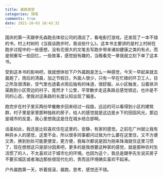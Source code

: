```yaml
---
title: 晨跑感受
categories: 随笔
comments: true
date: 2021-10-03 10:43:32
---
```

国庆的第一天跟李先森跑去体验公司的酒店了，看电影打游戏，还发现了一本不错的书，村上村树的《当我谈跑步时，我谈些什么》。这本书主要讲的是村上村树在跑步过程中的一些感想，没有花很大的文笔去写跑步带来诸如健康之类的有点，而是侧重写一些回忆，一些故事，感觉挺有趣的，当晚看完一章我就立刻下单了这本书。

受到这本书的影响吧，我就想体验下户外晨跑是怎么一种感觉，今天一早起来就去晨跑了，雨后的清晨，加之节假日，外面人很少，只有一早在忙碌的环卫工人，目之所及很清新，空气里也透着点雨后独有的味道，很舒服。从小区触发，沿着排洪渠跑到小区旁边的村子，竟然才 1 公里，平常散步走这条路总感觉很远，也许是不同的心态，使我对这条路的长度认知出现了偏差。

跑完步在村子里买两份早餐散步回来经过一段路，远远的可以看得到小区的建筑群，村子里是家里那种独栋的房子，给人的感觉就是这边是乡下的田园风光，那边是城市的反差，我心里想我这是住在城乡结合部啊。

话虽如此，我还是比较喜欢住在这里的，安静，有家的感觉。之前在广州就让我有种异乡人的感觉，这里不会，所以很多同事都问过我为什么要在这里住，又不方便又贵，换到别处可能更便宜，更方便，我每次都说是因为刚来珠海就住这里习惯了，现在想想这只是部分因素吧，更多的是我想要这种家的感觉，就是那种农村生活惯了的人，不太喜欢过于城市化的环境。也因为这个，我总是跟李先生说买房子不要买城区或者海边那些很现代化的，贵而且环境确实喜欢不起来。

户外晨跑第一天，听着摇滚，晨跑，思考，感觉还不错。